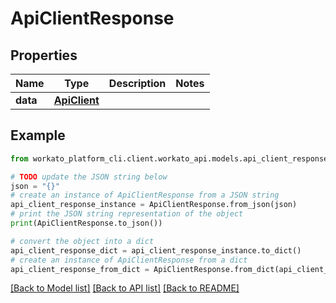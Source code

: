 # ApiClientResponse


## Properties

Name | Type | Description | Notes
------------ | ------------- | ------------- | -------------
**data** | [**ApiClient**](ApiClient.md) |  | 

## Example

```python
from workato_platform_cli.client.workato_api.models.api_client_response import ApiClientResponse

# TODO update the JSON string below
json = "{}"
# create an instance of ApiClientResponse from a JSON string
api_client_response_instance = ApiClientResponse.from_json(json)
# print the JSON string representation of the object
print(ApiClientResponse.to_json())

# convert the object into a dict
api_client_response_dict = api_client_response_instance.to_dict()
# create an instance of ApiClientResponse from a dict
api_client_response_from_dict = ApiClientResponse.from_dict(api_client_response_dict)
```
[[Back to Model list]](../README.md#documentation-for-models) [[Back to API list]](../README.md#documentation-for-api-endpoints) [[Back to README]](../README.md)



